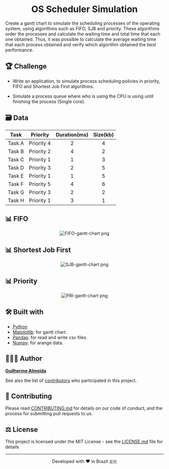 
<h1 align="center">
  OS Scheduler Simulation
</h1>

Create a gantt chart to simulate the scheduling processes of the operating system, using algorithms such as FIFO, SJB and priority.
These algorithms order the processes and calculate the waiting time and total time that each one obtained. Thus, it was possible to calculate the average waiting time that each process obtained and verify which algorithm obtained the best performance.

## 🏆 Challenge
- Write an application, to simulate process scheduling policies in priority, FIFO and Shortest Job First algorithms.

- Simulate a process queue where who is using the CPU is
using until finishing the process (Single core).

## 🗃️ Data
|Task|Priority|Duration(ms)|Size(kb)|
|:---:|:---:|:---:|:---:|
|Task A|Priority 4|2|4|
|Task B|Priority 2|4|2|
|Task C|Priority 1|1|3|
|Task D|Priority 3|2|5|
|Task E|Priority 1|1|5|
|Task F|Priority 5|4|6|
|Task G|Priority 3|2|2|
|Task H|Priority 1|3|1|

## 📊 FIFO
<p align="center"><img src="https://user-images.githubusercontent.com/45276342/120250291-f09fa300-c253-11eb-9fb5-4c9c3e224933.png" alt="FIFO-gantt-chart png" /></p>

## 📊 Shortest Job First
<p align="center"><img src="https://user-images.githubusercontent.com/45276342/120252071-d9fc4a80-c259-11eb-970d-0e3b3f6b0379.png" alt="SJB-gantt-chart png" /></p>

## 📊 Priority
<p align="center"><img src="https://user-images.githubusercontent.com/45276342/120252106-f00a0b00-c259-11eb-9f61-fbec5348ee7f.png" alt="PRI-gantt-chart png" /></p>


<!-- ## 🛠️ Installation Steps

1. Clone the repository

```bash
git clone git@github.com:GuiSAlmeida/OS-Scheduler.git
```

2. Change the working directory

```bash
cd OS-Scheduler
```

3. Install libs

```bash
pip3 instal ...
```

4. Run main

```bash
python3 main.py
```

🌟 You are all set! -->


## 🛠️ Built with
- [Python](https://www.python.org/)
- [Matplotlib](https://matplotlib.org/): for gantt chart.
- [Pandas](https://pandas.pydata.org/): for read and write csv files.
- [Numpy](https://numpy.org/): for arange data.

## 👨🏻‍💻 Author

[**Guilherme Almeida**](https://guisalmeida.com)

See also the list of [contributors](https://github.com/GuiSAlmeida/bitconv-cli/contributors) who participated in this project.

## 🤝 Contributing

Please read [CONTRIBUTING.md](CONTRIBUTING.md) for details on our code of conduct, and the process for submitting pull requests to us.

## ⚖️ License

This project is licensed under the MIT License - see the [LICENSE.md](LICENSE.md) file for details

<hr>
<p align="center">
Developed with ❤️ in Brazil 🇧🇷
</p>